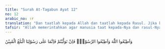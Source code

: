 ```yaml
---
title: "Surah At-Tagabun Ayat 12"
no: 12
arabic_no: ١٢
translation: "Dan taatlah kepada Allah dan taatlah kepada Rasul. Jika kamu berpaling maka sesungguhnya kewajiban Rasul Kami hanyalah menyampaikan (amanah Allah) dengan terang. "
tafsir: "Allah memerintahkan agar manusia taat kepada-Nya dan rasul-Nya dengan melaksanakan perintah-Nya dan meninggalkan larangan-Nya. Manakala mereka itu tetap tidak menaati dan patuh, ketahuilah bahwa tugas Rasulullah hanyalah sekedar menyampaikan apa yang menjadi tugas dan kewajibannya, sebagaimana ditegaskan dalam firman Allah:\n\nJika kamu berpaling, maka ketahuilah bahwa kewajiban rasul Kami hanyalah menyampaikan (amanat) dengan jelas. (al-Ma'idah/5: 92)"
---
```

وَاَطِيْعُوا اللّٰهَ وَاَطِيْعُوا الرَّسُوْلَۚ فَاِنْ تَوَلَّيْتُمْ فَاِنَّمَا عَلٰى رَسُوْلِنَا الْبَلٰغُ الْمُبِيْنُ 